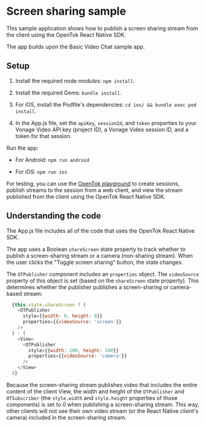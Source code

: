 # Screen sharing sample

This sample application shows how to publish a screen sharing stream from the client using the OpenTok React Native SDK.

The app builds upon the Basic Video Chat sample app.

## Setup

1. Install the required node modules: `npm install`.

2. Install the required Gems: `bundle install`.

3. For iOS, install the Podfile's dependencies: `cd ios/ && bundle exec pod install`.

4. In the App.js file, set the `apiKey`, `sessionId`, and `token` properties to your Vonage Video API key (project ID), a Vonage Video session ID, and a token for that session.

Run the app:

* For Android: `npm run android`

* For iOS: `npm run ios`

For testing, you can use the [OpenTok playground](https://tokbox.com/developer/tools/playground/) to create sessions, publish streams to the session from a web client, and view the stream published from the client using the OpenTok React Native SDK.

## Understanding the code

The App.js file includes all of the code that uses the OpenTok React Native SDK.

The app uses a Boolean `shareScreen` state property to track whether to publish a screen-sharing stream or a camera (non-sharing stream). When the user clicks the "Toggle screen sharing" button, the state changes.

The `OTPublisher` component includes an `properties` object. The `videoSource` property of this object is set (based on the `shareScreen` state property). This determines whether the publisher publishes a screen-sharing or camera-based stream:

```js
  {this.state.shareScreen ? (
    <OTPublisher
      style={{width: 0, height: 0}}
      properties={{videoSource: 'screen'}}
    />
  ) : (
    <View>
      <OTPublisher
        style={{width: 200, height: 200}}
        properties={{videoSource: 'camera'}}
      />
    </View>
  )}
```

Because the screen-sharing stream publishes video that includes the entire content of the client View, the width and height of the `OTPublisher` and `OTSubscriber` (the `style.width` and `style.height` properties of those components) is set to 0 when publishing a screen-sharing stream. This way, other clients will not see their own video stream (or the React Native client's camera) included in the screen-sharing stream.
